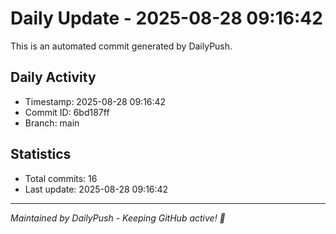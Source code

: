 # Daily Update - 2025-08-28 09:16:42

This is an automated commit generated by DailyPush.

## Daily Activity
- Timestamp: 2025-08-28 09:16:42
- Commit ID: 6bd187ff
- Branch: main

## Statistics
- Total commits: 16
- Last update: 2025-08-28 09:16:42

---
*Maintained by DailyPush - Keeping GitHub active! 🚀*
